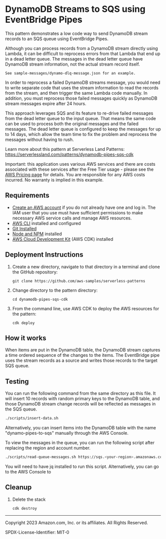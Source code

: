 # DynamoDB Streams to SQS using EventBridge Pipes
This pattern demonstrates a low code way to send DynamoDB stream records to an SQS queue using EventBridge Pipes.

Although you can process records from a DynamoDB stream directly using Lambda, it can be difficult to reprocess errors from that Lambda that end up in a dead letter queue.  The messages in the dead letter queue have DynamoDB stream information, not the actual stream record itself.

`See sample-messages/dynamo-dlq-message.json for an example.`

In order to reprocess a failed DynamoDB streams message, you would need to write separate code that uses the stream information to read the records from the stream, and then trigger the same Lambda code manually.  In addition, you must reprocess those failed messages quickly as DynamoDB stream messages expire after 24 hours.

This approach leverages SQS and its feature to re-drive failed messages from the dead letter queue to the input queue. That means the same code can be used to process both the original messages and the failed messages.  The dead letter queue is configured to keep the messages for up to 14 days, which allow the team time to fix the problem and reprocess the messages without having to rush.

Learn more about this pattern at Serverless Land Patterns: https://serverlessland.com/patterns/dynamodb-pipes-sqs-cdk

Important: this application uses various AWS services and there are costs associated with these services after the Free Tier usage - please see the [AWS Pricing page](https://aws.amazon.com/pricing/) for details. You are responsible for any AWS costs incurred. No warranty is implied in this example.

## Requirements

* [Create an AWS account](https://portal.aws.amazon.com/gp/aws/developer/registration/index.html) if you do not already have one and log in. The IAM user that you use must have sufficient permissions to make necessary AWS service calls and manage AWS resources.
* [AWS CLI](https://docs.aws.amazon.com/cli/latest/userguide/install-cliv2.html) installed and configured
* [Git Installed](https://git-scm.com/book/en/v2/Getting-Started-Installing-Git)
* [Node and NPM](https://nodejs.org/en/download/) installed
* [AWS Cloud Development Kit](https://docs.aws.amazon.com/cdk/latest/guide/cli.html) (AWS CDK) installed

## Deployment Instructions

1. Create a new directory, navigate to that directory in a terminal and clone the GitHub repository:
    ```
    git clone https://github.com/aws-samples/serverless-patterns
    ```
1. Change directory to the pattern directory:
    ```
    cd dynamodb-pipes-sqs-cdk
    ```
1. From the command line, use AWS CDK to deploy the AWS resources for the pattern:
    ```
    cdk deploy
    ```

## How it works

When items are put in the DynamoDB table, the DynamoDB stream captures a time ordered sequence of the changes to the items. The EventBridge pipe uses the stream records as a source and writes those records to the target SQS queue.

## Testing

You can run the following command from the same directory as this file.  It will insert 10 records with random primary keys to the DynamoDB table, and those DynamoDB stream change records will be reflected as messages in the SQS queue.

```bash
./scripts/insert-data.sh
```

Alternatively, you can insert items into the DynamoDB table with the name "dynamo-pipes-to-sqs" manually through the AWS Console.

To view the messages in the queue, you can run the following script after replacing the region and account number.

```bash
./scripts/read-queue-messages.sh https://sqs.<your-region>.amazonaws.com/<your-account-number>/dynamo-pipes-to-sqs
```

You will need to have jq installed to run this script.  Alternatively, you can go to the AWS Console to

## Cleanup

1. Delete the stack
    ```bash
    cdk destroy
    ```
----
Copyright 2023 Amazon.com, Inc. or its affiliates. All Rights Reserved.

SPDX-License-Identifier: MIT-0
